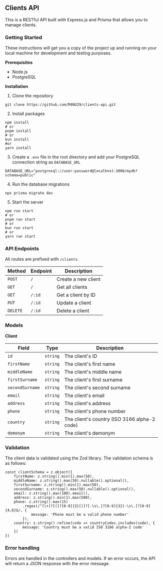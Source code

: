 ## Clients API

This is a RESTful API built with Express.js and Prisma that allows you to manage clients.

### Getting Started

These instructions will get you a copy of the project up and running on your local machine for development and testing purposes.

**Prerequisites**

- Node.js
- PostgreSQL

**Installation**

1. Clone the repository
```
git clone https://github.com/M4NU29/clients-api.git
```
2. Install packages
```
npm install
# or
pnpm install
# or
bun install
#or
yarn install
```

3. Create a `.env` file in the root directory and add your PostgreSQL connection string as `DATABASE_URL`
```
DATABASE_URL="postgresql://user:password@localhost:3000/mydb?schema=public"
```

4. Run the database migrations
```
npx prisma migrate dev
```

5. Start the server
```
npm run start
# or
pnpm run start
# or
bun run start
# or
yarn run start
```

### API Endpoints

All routes are prefixed with `/clients`.


| Method   | Endpoint | Description          |
|----------|----------|----------------------|
| `POST`   | `/`      | Create a new client |
| `GET`    | `/`      | Get all clients      |
| `GET`    | `/:id`   | Get a client by ID   |
| `PUT`    | `/:id`   | Update a client      |
| `DELETE` | `/:id`   | Delete a client      |



### Models

**Client**

| Field          | Type   | Description                           |
|----------------|--------|---------------------------------------|
| `id`           | `string` | The client's ID                       |
| `firstName`    | `string` | The client's first name               |
| `middleName`   | `string` | The client's middle name              |
| `firstSurname` | `string` | The client's first surname            |
| `secondSurname`| `string` | The client's second surname           |
| `email`        | `string` | The client's email                    |
| `address`      | `string` | The client's address                  |
| `phone`        | `string` | The client's phone number             |
| `country`      | `string` | The client's country (ISO 3166 alpha-2 code) |
| `demonym`      | `string` | The client's demonym                  |

### Validation

The client data is validated using the Zod library. The validation schema is as follows:
```
const clientSchema = z.object({
    firstName: z.string().min(1).max(50),
    middleName: z.string().max(50).nullable().optional(),
    firstSurname: z.string().min(1).max(50),
    secondSurname: z.string().max(50).nullable().optional(),
    email: z.string().max(100).email(),
    address: z.string().min(1).max(500),
    phone: z.string().max(15)
        .regex(/^[\+]?[(]?[0-9]{3}[)]?[-\s\.]?[0-9]{3}[-\s\.]?[0-9]{4,6}$/, {
            message: 'Phone must be a valid phone number'		
        }),
    country: z.string().refine(code => countryCodes.includes(code), {
        message: 'Country must be a valid ISO 3166 alpha-2 code'
    })
})
```

### Error handling

Errors are handled in the controllers and models. If an error occurs, the API will return a JSON response with the error message.

